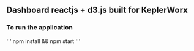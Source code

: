 ## Dashboard reactjs + d3.js built for KeplerWorx

### To run the application 
'''
npm install && npm start
'''